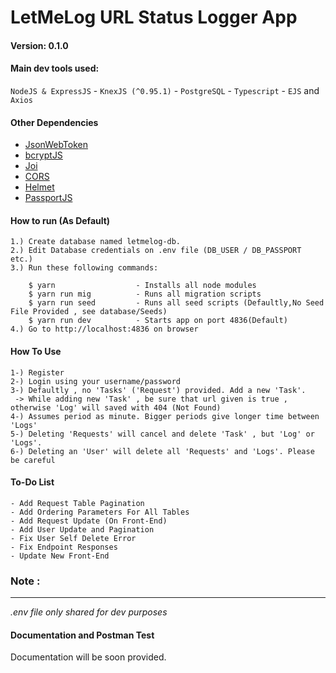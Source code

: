 # LetMeLog URL Status Logger App

#### Version: 0.1.0

#### Main dev tools used:

`NodeJS & ExpressJS` - `KnexJS (^0.95.1)` - `PostgreSQL` - `Typescript` - `EJS` and `Axios`

#### Other Dependencies

- [JsonWebToken](https://www.npmjs.com/package/jsonwebtoken)
- [bcryptJS](https://www.npmjs.com/package/bcryptjs)
- [Joi](https://joi.dev/api/?v=17.4.0)
- [CORS](href="https://www.npmjs.com/package/cors)
- [Helmet](https://helmetjs.github.io/)
- [PassportJS](http://www.passportjs.org/)

#### How to run (As Default)

```
1.) Create database named letmelog-db.
2.) Edit Database credentials on .env file (DB_USER / DB_PASSPORT etc.)
3.) Run these following commands:

    $ yarn                  - Installs all node modules
    $ yarn run mig          - Runs all migration scripts
    $ yarn run seed         - Runs all seed scripts (Defaultly,No Seed File Provided , see database/Seeds)
    $ yarn run dev          - Starts app on port 4836(Default)
4.) Go to http://localhost:4836 on browser

```

#### How To Use

```
1-) Register
2-) Login using your username/password
3-) Defaultly , no 'Tasks' ('Request') provided. Add a new 'Task'.
 -> While adding new 'Task' , be sure that url given is true , otherwise 'Log' will saved with 404 (Not Found)
4-) Assumes period as minute. Bigger periods give longer time between 'Logs'
5-) Deleting 'Requests' will cancel and delete 'Task' , but 'Log' or 'Logs'.
6-) Deleting an 'User' will delete all 'Requests' and 'Logs'. Please be careful
```

#### To-Do List

```
- Add Request Table Pagination
- Add Ordering Parameters For All Tables
- Add Request Update (On Front-End)
- Add User Update and Pagination
- Fix User Self Delete Error
- Fix Endpoint Responses
- Update New Front-End
```

### Note :

---

_.env file only shared for dev purposes_

#### Documentation and Postman Test

Documentation will be soon provided.
